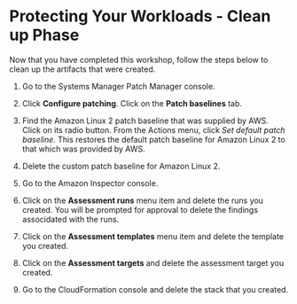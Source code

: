 # Protecting Your Workloads - Clean up Phase

Now that you have completed this workshop, follow the steps below to clean up the artifacts that were created.

1.  Go to the Systems Manager Patch Manager console.

2.  Click **Configure patching**.  Click on the **Patch baselines** tab.

2.  Find the Amazon Linux 2 patch baseline that was supplied by AWS.  Click on its radio button.  From the Actions menu, click *Set default patch baseline*.  This restores the default patch baseline for Amazon Linux 2 to that which was provided by AWS.

3.  Delete the custom patch baseline for Amazon Linux 2.

4.  Go to the Amazon Inspector console.

5.  Click on the **Assessment runs** menu item and delete the runs you created.  You will be prompted for approval to delete the findings associdated with the runs.

6.  Click on the **Assessment templates** menu item and delete the template you created.

7.  Click on the **Assessment targets** and delete the assessment target you created.

8.  Go to the CloudFormation console and delete the stack that you created.

